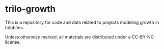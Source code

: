 # trilo-growth

This is a repository for code and data related to projects modeling growth in trilobites.

Unless otherwise marked, all materials are distributed under a CC-BY-NC license.
